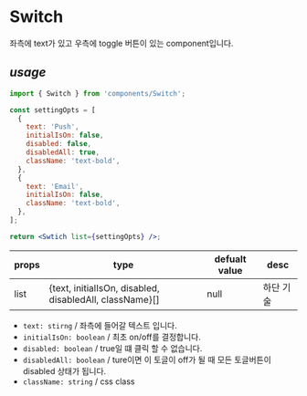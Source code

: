 # Switch

좌측에 text가 있고 우측에 toggle 버튼이 있는 component입니다.

## _usage_

```jsx
import { Switch } from 'components/Switch';

const settingOpts = [
  {
    text: 'Push',
    initialIsOn: false,
    disabled: false,
    disabledAll: true,
    className: 'text-bold',
  },
  {
    text: 'Email',
    initialIsOn: false,
    className: 'text-bold',
  },
];

return <Swtich list={settingOpts} />;
```

| props | type                                                    | defualt value | desc      |
| ----- | ------------------------------------------------------- | ------------- | --------- |
| list  | {text, initialIsOn, disabled, disabledAll, className}[] | null          | 하단 기술 |

- `text: stirng` / 좌측에 들어갈 텍스트 입니다.
- `initialIsOn: boolean` / 최초 on/off를 결정합니다.
- `disabled: boolean` / true일 떄 클릭 할 수 없습니다.
- `disabledAll: boolean` / ture이면 이 토글이 off가 될 때 모든 토글버튼이 disabled 상태가 됩니다.
- `className: string` / css class
